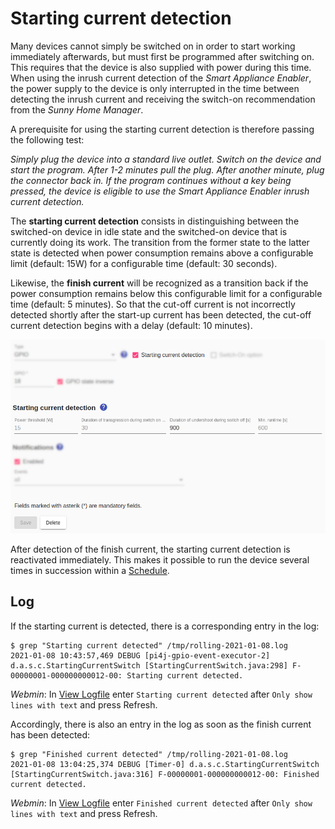 # Starting current detection

Many devices cannot simply be switched on in order to start working immediately afterwards, but must first be programmed after switching on. This requires that the device is also supplied with power during this time. When using the inrush current detection of the *Smart Appliance Enabler*, the power supply to the device is only interrupted in the time between detecting the inrush current and receiving the switch-on recommendation from the *Sunny Home Manager*.

A prerequisite for using the starting current detection is therefore passing the following test:

_Simply plug the device into a standard live outlet. Switch on the device and start the program. After 1-2 minutes pull the plug. After another minute, plug the connector back in. If the program continues without a key being pressed, the device is eligible to use the *Smart Appliance Enabler* inrush current detection._

The **starting current detection** consists in distinguishing between the switched-on device in idle state and the switched-on device that is currently doing its work. The transition from the former state to the latter state is detected when power consumption remains above a configurable limit (default: 15W) for a configurable time (default: 30 seconds).

Likewise, the **finish current** will be recognized as a transition back if the power consumption remains below this configurable limit for a configurable time (default: 5 minutes). So that the cut-off current is not incorrectly detected shortly after the start-up current has been detected, the cut-off current detection begins with a delay (default: 10 minutes).

![Anlaufstromerkennung](../pics/fe/StartingCurrentDetection_EN.png)

After detection of the finish current, the starting current detection is reactivated immediately. This makes it possible to run the device several times in succession within a [Schedule](Schedules_EN.md).

## Log
If the starting current is detected, there is a corresponding entry in the log:

```console
$ grep "Starting current detected" /tmp/rolling-2021-01-08.log
2021-01-08 10:43:57,469 DEBUG [pi4j-gpio-event-executor-2] d.a.s.c.StartingCurrentSwitch [StartingCurrentSwitch.java:298] F-00000001-000000000012-00: Starting current detected.
```

*Webmin*: In [View Logfile](Logging_EN.md#user-content-webmin-logs) enter `Starting current detected` after `Only show lines with text` and press Refresh.

Accordingly, there is also an entry in the log as soon as the finish current has been detected:

```console
$ grep "Finished current detected" /tmp/rolling-2021-01-08.log
2021-01-08 13:04:25,374 DEBUG [Timer-0] d.a.s.c.StartingCurrentSwitch [StartingCurrentSwitch.java:316] F-00000001-000000000012-00: Finished current detected.
```

*Webmin*: In [View Logfile](Logging_EN.md#user-content-webmin-logs) enter `Finished current detected` after `Only show lines with text` and press Refresh.
